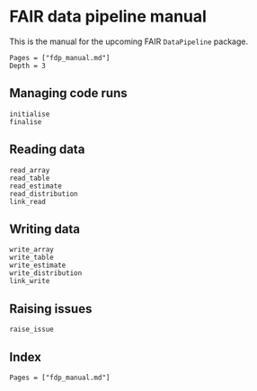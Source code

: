 # FAIR data pipeline manual
This is the manual for the upcoming FAIR `DataPipeline` package.

```@contents
Pages = ["fdp_manual.md"]
Depth = 3
```

## Managing code runs

```@docs
initialise
finalise
```

## Reading data

```@docs
read_array
read_table
read_estimate
read_distribution
link_read
```

## Writing data

```@docs
write_array
write_table
write_estimate
write_distribution
link_write
```

## Raising issues

```@docs
raise_issue
```

## Index
```@index
Pages = ["fdp_manual.md"]
```
